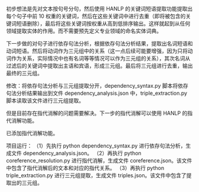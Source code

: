 初步想法是先对文本按句号分句，然后使用 HANLP 的关键词短语提取功能提取出每个句子中前 10 权重的关键词，然后在这些关键词中进行去重（即将被包含的关键词短语删除），最后将这些关键词按权重从高到低排序输出。这样就起到从任何领域提取实体的作用。而不需要预先定义专业领域的命名实体词典。

下一步做的对句子进行依存句法分析，根据依存句法分析结果，提取出名词短语和动词短语。然后将动词作为三元组中的关系（这一点后续可能要增强，因为只将动词作为关系，实际情况中也有名词等等情况可以作为三元组的关系），其次名词从过滤后的关键词中提取出主语和宾语，形成三元组。最后将三元组进行去重，输出最终的三元组。

修改：将依存句法分析与三元组提取分开，dependency_syntax.py 脚本将依存句法分析结果输出到文件 dependency_analysis.json 中，triple_extraction.py 脚本读取该文件进行三元组提取。

但是目前存在指代消解的问题需要解决。下一步的指代消解可以使用 HANLP 的指代消解功能。

已添加指代消解功能。

项目运行：
（1）先执行 python dependency_syntax.py 进行依存句法分析，生成文件 dependency_analysis.json。
（2）再执行 python coreference_resolution.py 进行指代消解，生成文件 coreference.json。该文件中包含了指代消解后的文本和对应的指代关系。
（3）再执行 python triple_extraction.py 进行三元组提取，生成文件 triples.json。该文件中包含了提取出的三元组。
